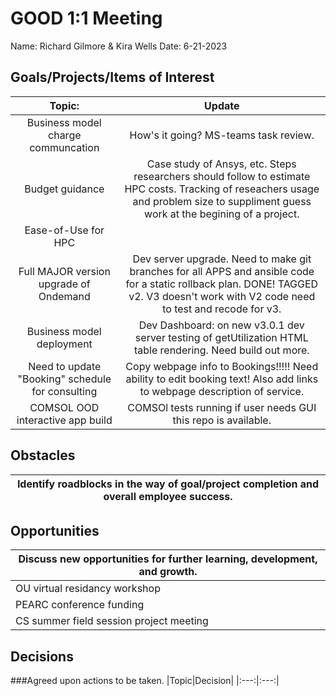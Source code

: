 # GOOD 1:1 Meeting 
Name: Richard Gilmore & Kira Wells
Date: 6-21-2023
## Goals/Projects/Items of Interest 
|Topic:|Update|
|:---:|:---:| 
| Business model charge communcation | How's it going? MS-teams task review.
| Budget guidance | Case study of Ansys, etc. Steps researchers should follow to estimate HPC costs. Tracking of reseachers usage and problem size to suppliment guess work at the begining of a project.
|Ease-of-Use for HPC| 
|Full MAJOR version upgrade of Ondemand| Dev server upgrade. Need to make git branches for all APPS and ansible code for a static rollback plan. DONE! TAGGED v2. V3 doesn't work with V2 code need to test and recode for v3.
| Business model deployment | Dev Dashboard: on new v3.0.1 dev server testing of getUtilization HTML table rendering. Need build out more.
| Need to update "Booking" schedule for consulting | Copy webpage info to Bookings!!!!! Need ability to edit booking text! Also add links to webpage description of service. 
|COMSOL OOD interactive app build| COMSOl tests running if user needs GUI this repo is available.


## Obstacles
|Identify roadblocks in the way of goal/project completion and overall employee success.|
|---|

## Opportunities 
|Discuss new opportunities for further learning, development, and growth.|
|---|
| OU virtual residancy workshop | Learn to be a research faciliator? Full schedule...http://www.oscer.ou.edu/virtualresidency2023.php
|PEARC conference funding | Campus Champions would pay for half. Opportunity to join leadership team.
|CS summer field session project meeting | Need to test code and complete a GIT PULL request with professional input edits.


## Decisions
###Agreed upon actions to be taken.
|Topic|Decision|
|:---:|:---:|

